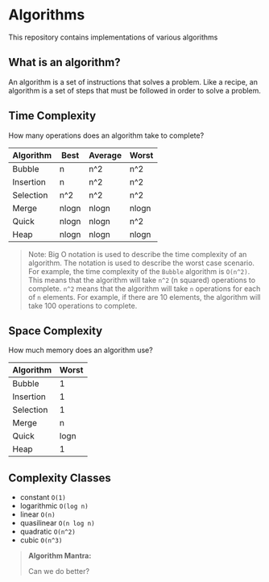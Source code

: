 # Algorithms

This repository contains implementations of various algorithms

## What is an algorithm?

An algorithm is a set of instructions that solves a problem. Like a recipe, an algorithm is a set of steps that must be followed in order to solve a problem.

## Time Complexity

How many operations does an algorithm take to complete?

| Algorithm | Best  | Average | Worst |
| --------- | ----- | ------- | ----- |
| Bubble    | n     | n^2     | n^2   |
| Insertion | n     | n^2     | n^2   |
| Selection | n^2   | n^2     | n^2   |
| Merge     | nlogn | nlogn   | nlogn |
| Quick     | nlogn | nlogn   | n^2   |
| Heap      | nlogn | nlogn   | nlogn |

> Note: Big O notation is used to describe the time complexity of an algorithm. The notation is used to describe the worst case scenario. For example, the time complexity of the `Bubble` algorithm is `O(n^2)`. This means that the algorithm will take `n^2` (n squared) operations to complete. `n^2` means that the algorithm will take `n` operations for each of `n` elements. For example, if there are 10 elements, the algorithm will take 100 operations to complete.

## Space Complexity

How much memory does an algorithm use?

| Algorithm | Worst |
| --------- | ----- |
| Bubble    | 1     |
| Insertion | 1     |
| Selection | 1     |
| Merge     | n     |
| Quick     | logn  |
| Heap      | 1     |

## Complexity Classes

- constant `O(1)`
- logarithmic `O(log n)`
- linear `O(n)`
- quasilinear `O(n log n)`
- quadratic `O(n^2)`
- cubic `O(n^3)`

> **Algorithm Mantra:**
>
> Can we do better?
